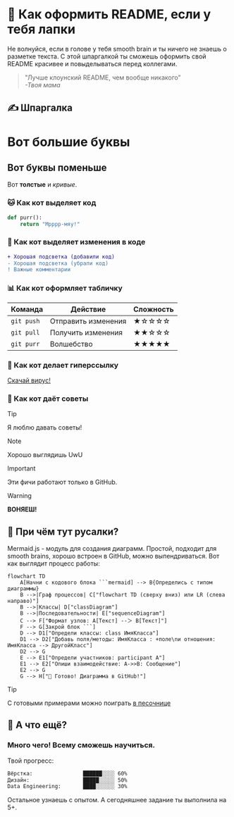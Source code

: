 # 🐾 Как оформить README, если у тебя лапки

Не волнуйся, если в голове у тебя smooth brain и ты ничего не знаешь о разметке текста. С этой шпаргалкой ты сможешь оформить свой README красивее и повыделываться перед коллегами. 

> "Лучше клоунский README, чем вообще никакого"    
> *-Твоя мама*

## ✍️ Шпаргалка

# Вот большие буквы
## Вот буквы поменьше 
Вот **толстые** и *кривые*.

### 🐱 Как кот выделяет код
```python
def purr():
    return "Мрррр-мяу!"
```

### 🎨 Как кот выделяет изменения в коде
```diff
+ Хорошая подсветка (добавили код)
- Хорошая подсветка (убрали код)
! Важные комментарии
```


### 📊 Как кот оформляет табличку
| Команда        | Действие               | Сложность |
|----------------|------------------------|-----------|
| `git push`     | Отправить изменения    | ★☆☆☆☆     |
| `git pull`     | Получить изменения     | ★★☆☆☆     |
| `git purr`     | Волшебство             | ★★★★★     |

### 👾 Как кот делает гиперссылку
[Скачай вирус!](https://static.wikia.nocookie.net/0e0058fb-654e-403f-8d3b-0b0ea3cbb67e)


### 🌈 Как кот даёт советы 
> [!TIP]  
> Я люблю давать советы!

> [!NOTE]  
> Хорошо выглядишь UwU
  
> [!IMPORTANT]  
> Эти фичи работают только в GitHub.

> [!WARNING]  
> **ВОНЯЕШ!**


## 🐠 При чём тут русалки?
Mermaid.js - модуль для создания диаграмм. Простой, подходит для smooth brains, хорошо встроен в GitHub, можно выпендриваться. Вот как выглядит процесс работы:

```mermaid
flowchart TD
    A[Начни с кодового блока ```mermaid] --> B{Определись с типом диаграммы}
    B -->|Граф процессов| C["flowchart TD (сверху вниз) или LR (слева направо)"]
    B -->|Классы| D["classDiagram"]
    B -->|Последовательности| E["sequenceDiagram"]
    C --> F["Формат узлов: A[Текст] --＞ B[Текст]"]
    F --> G[Закрой блок ```]
    D --> D1["Определи классы: class ИмяКласса"]
    D1 --> D2["Добавь поля/методы: ИмяКласса : +поле\nи отношения: ИмяКласса --> ДругойКласс"]
    D2 --> G
    E --> E1["Определи участников: participant A"]
    E1 --> E2["Опиши взаимодействие: A->>B: Сообщение"]
    E2 --> G
    G --> H["🎉 Готово! Диаграмма в GitHub!"]
```
> [!TIP]  
> С готовыми примерами можно поиграть [в песочнице](https://mermaid.live/)


## 🔎 А что ещё?

### Много чего! Всему сможешь научиться. 

Твой прогресс:
```markdown
Вёрстка:                ██████░░░░ 60%  
Дизайн:                 █████░░░░░ 50%  
Data Engineering:       ████░░░░░░ 30%  
```

Остальное узнаешь с опытом. А сегодняшнее задание ты выполнила на 5+.
